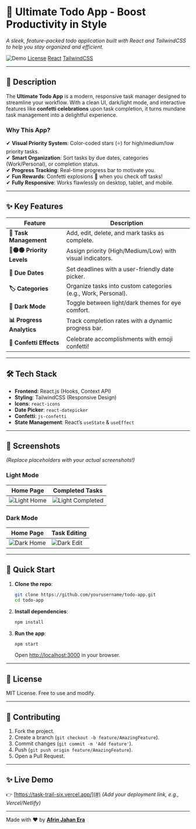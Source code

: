 # 🚀 **Ultimate Todo App - Boost Productivity in Style**  
*A sleek, feature-packed todo application built with React and TailwindCSS to help you stay organized and efficient.*  

![Demo](https://img.shields.io/badge/Demo-Live-green) [License](https://img.shields.io/badge/License-MIT-blue) [React](https://img.shields.io/badge/React-18.2.0-blue) [TailwindCSS](https://img.shields.io/badge/TailwindCSS-3.3.0-06B6D4)  

---

## 📖 **Description**  
The **Ultimate Todo App** is a modern, responsive task manager designed to streamline your workflow. With a clean UI, dark/light mode, and interactive features like **confetti celebrations** upon task completion, it turns mundane task management into a delightful experience.  

### **Why This App?**  
✔ **Visual Priority System**: Color-coded stars (⭐) for high/medium/low priority tasks.  
✔ **Smart Organization**: Sort tasks by due dates, categories (Work/Personal), or completion status.  
✔ **Progress Tracking**: Real-time progress bar to motivate you.  
✔ **Fun Rewards**: Confetti explosions 🎊 when you check off tasks!  
✔ **Fully Responsive**: Works flawlessly on desktop, tablet, and mobile.  

---

## ✨ **Key Features**  
| Feature | Description |  
|---------|------------|  
| **📝 Task Management** | Add, edit, delete, and mark tasks as complete. |  
| **🔴🟡🟢 Priority Levels** | Assign priority (High/Medium/Low) with visual indicators. |  
| **📅 Due Dates** | Set deadlines with a user-friendly date picker. |  
| **🏷️ Categories** | Organize tasks into custom categories (e.g., Work, Personal). |  
| **🌙 Dark Mode** | Toggle between light/dark themes for eye comfort. |  
| **📊 Progress Analytics** | Track completion rates with a dynamic progress bar. |  
| **🎉 Confetti Effects** | Celebrate accomplishments with emoji confetti! |  

---

## 🛠 **Tech Stack**  
- **Frontend**: React.js (Hooks, Context API)  
- **Styling**: TailwindCSS (Responsive Design)  
- **Icons**: `react-icons`  
- **Date Picker**: `react-datepicker`  
- **Confetti**: `js-confetti`  
- **State Management**: React’s `useState` & `useEffect`  

---

## 📸 **Screenshots**  
*(Replace placeholders with your actual screenshots!)*  

### **Light Mode**  
| **Home Page** | **Completed Tasks** |  
|--------------|--------------------|  
| ![Light Home](https://via.placeholder.com/600x400/F5F5F5/000000?text=Home+Light+Mode) | ![Light Completed](https://via.placeholder.com/600x400/F5F5F5/000000?text=Completed+Tasks) |  

### **Dark Mode**  
| **Home Page** | **Task Editing** |  
|--------------|-----------------|  
| ![Dark Home](https://via.placeholder.com/600x400/1F2937/FFFFFF?text=Home+Dark+Mode) | ![Dark Edit](https://via.placeholder.com/600x400/1F2937/FFFFFF?text=Edit+Task) |  

---

## 🚀 **Quick Start**  
1. **Clone the repo**:  
   ```bash
   git clone https://github.com/yourusername/todo-app.git
   cd todo-app
   ```
2. **Install dependencies**:  
   ```bash
   npm install
   ```
3. **Run the app**:  
   ```bash
   npm start
   ```
   Open [http://localhost:3000](http://localhost:3000) in your browser.  

---

## 📜 **License**  
MIT License. Free to use and modify.  

---

## 🤝 **Contributing**  
1. Fork the project.  
2. Create a branch (`git checkout -b feature/AmazingFeature`).  
3. Commit changes (`git commit -m 'Add feature'`).  
4. Push (`git push origin feature/AmazingFeature`).  
5. Open a Pull Request.  

---

## ✨ **Live Demo**  
👉 [https://task-trail-six.vercel.app/](#) *(Add your deployment link, e.g., Vercel/Netlify)*  

---

Made with ❤️ by **[Afrin Jahan Era](https://github.com/AfrinJahanEra)**  

